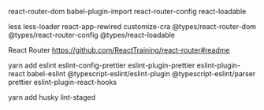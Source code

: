 react-router-dom babel-plugin-import react-router-config
react-loadable

less less-loader react-app-rewired customize-cra @types/react-router-dom @types/react-router-config
@types/react-loadable

React Router
https://github.com/ReactTraining/react-router#readme


yarn add eslint eslint-config-prettier eslint-plugin-prettier eslint-plugin-react babel-eslint @typescript-eslint/eslint-plugin @typescript-eslint/parser prettier eslint-plugin-react-hooks

yarn add husky lint-staged

